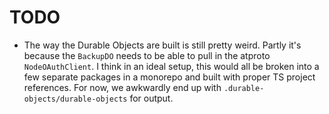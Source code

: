 # TODO

- The way the Durable Objects are built is still pretty weird. Partly it's because the `BackupDO` needs to be able to pull in the atproto `NodeOAuthClient`. I think in an ideal setup, this would all be broken into a few separate packages in a monorepo and built with proper TS project references. For now, we awkwardly end up with `.durable-objects/durable-objects` for output.
